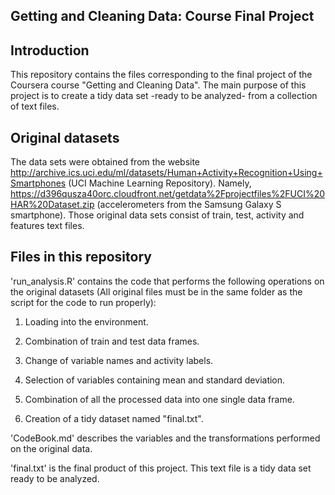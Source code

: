 ## Getting and Cleaning Data: Course Final Project

## Introduction
This repository contains the files corresponding to the final project of the Coursera course "Getting and Cleaning Data". The main purpose of this project is to create a tidy data set -ready to be analyzed- from a collection of text files.

## Original datasets
The data sets were obtained from the website http://archive.ics.uci.edu/ml/datasets/Human+Activity+Recognition+Using+Smartphones (UCI Machine Learning Repository). Namely, https://d396qusza40orc.cloudfront.net/getdata%2Fprojectfiles%2FUCI%20HAR%20Dataset.zip (accelerometers from the Samsung Galaxy S smartphone). 
Those original data sets consist of train, test, activity and features text files.

## Files in this repository

'run_analysis.R' contains the code that performs the following operations on the original datasets (All original files must be in the same folder as the script for the code to run properly):

1. Loading into the environment.

2. Combination of train and test data frames. 

3. Change of variable names and activity labels.

4. Selection of variables containing mean and standard deviation.

5. Combination of all the processed data into one single data frame.

6. Creation of a tidy dataset named "final.txt".

'CodeBook.md' describes the variables and the transformations performed on the original data.

'final.txt' is the final product of this project. This text file is a tidy data set ready to be analyzed. 
